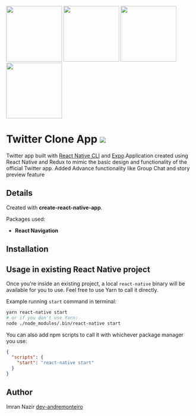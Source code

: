 <p float="left">
    <img src="https://user-images.githubusercontent.com/63959831/128141775-b94bc65a-a25c-4d11-9c93-20c4717d3720.jpeg" width="150"/>
    <img src="https://user-images.githubusercontent.com/63959831/128141777-2c504dc0-9155-416e-9981-c89a5da2b89e.jpeg" width="150"/>
    <img src="https://user-images.githubusercontent.com/63959831/128141767-130d45e9-49dc-40b6-9c86-2baf90c6ae9f.jpeg" width="150"/>
    <img src="https://user-images.githubusercontent.com/63959831/128141772-ba52a80a-c795-42e6-a7c0-57a5452454f1.jpeg" width="150"/>
    
</a>

# Twitter Clone App <img src='https://img.shields.io/badge/license-MIT-blue.svg' />

Twitter app built with [React Native CLI](https://github.com/facebook/react-native) and [Expo](https://github.com/expo/expo).Application created using React Native and Redux to mimic the basic design and functionality of the official Twitter app. Added Advance functionality like Group Chat and story preview feature

## Details

Created with **create-react-native-app**.

Packages used:

- **React Navigation**

## Installation

## Usage in existing React Native project

Once you're inside an existing project, a local `react-native` binary will be available for you to use. Feel free to use Yarn to call it directly.

Example running `start` command in terminal:

```sh
yarn react-native start
# or if you don't use Yarn:
node ./node_modules/.bin/react-native start
```

You can also add npm scripts to call it with whichever package manager you use:

```json
{
  "scripts": {
    "start": "react-native start"
  }
}
```

## Author

Imran Nazir [dev-andremonteiro](https://github.com/the-cross-art)
